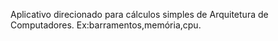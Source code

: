 Aplicativo direcionado para cálculos simples de Arquitetura de Computadores.
Ex:barramentos,memória,cpu.

